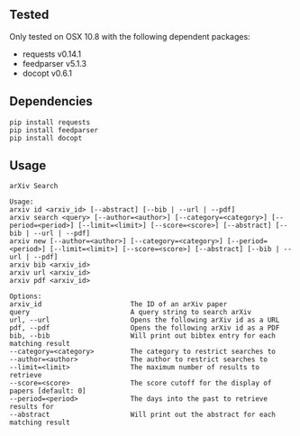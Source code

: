 ## Tested ##

Only tested on OSX 10.8 with the following dependent packages:

* requests v0.14.1
* feedparser v5.1.3
* docopt v0.6.1

## Dependencies ##

    pip install requests
    pip install feedparser
    pip install docopt

## Usage ##

    arXiv Search

    Usage:
    arxiv id <arxiv_id> [--abstract] [--bib | --url | --pdf]
    arxiv search <query> [--author=<author>] [--category=<category>] [--period=<period>] [--limit=<limit>] [--score=<score>] [--abstract] [--bib | --url | --pdf]
    arxiv new [--author=<author>] [--category=<category>] [--period=<period>] [--limit=<limit>] [--score=<score>] [--abstract] [--bib | --url | --pdf]
    arxiv bib <arxiv_id>
    arxiv url <arxiv_id>
    arxiv pdf <arxiv_id>

    Options:
    arxiv_id                      The ID of an arXiv paper 
    query                         A query string to search arXiv
    url, --url                    Opens the following arXiv id as a URL
    pdf, --pdf                    Opens the following arXiv id as a PDF
    bib, --bib                    Will print out bibtex entry for each matching result
    --category=<category>         The category to restrict searches to
    --author=<author>             The author to restrict searches to
    --limit=<limit>               The maximum number of results to retrieve
    --score=<score>               The score cutoff for the display of papers [default: 0]
    --period=<period>             The days into the past to retrieve results for 
    --abstract                    Will print out the abstract for each matching result

